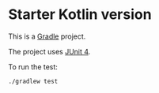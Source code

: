 Starter Kotlin version
====================================

This is a [Gradle](https://gradle.org/) project.

The project uses [JUnit 4](https://junit.org/junit4/).

To run the test:

    ./gradlew test
